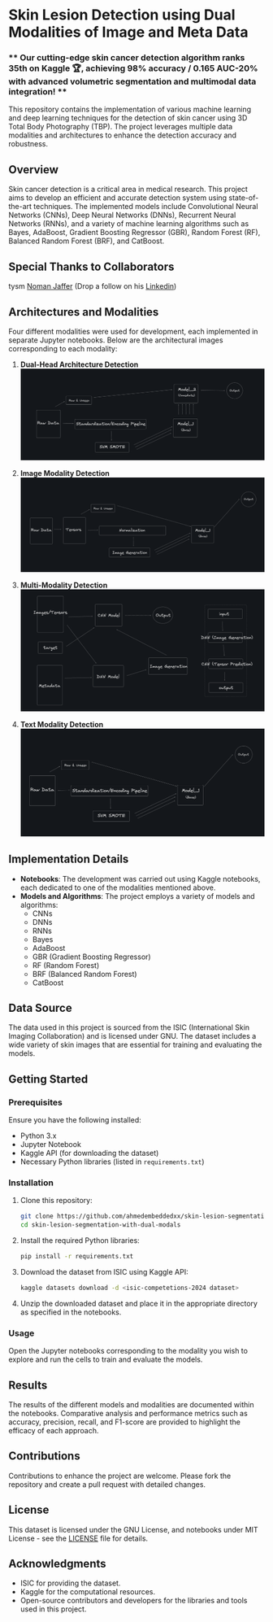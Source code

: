# Skin Lesion Detection using Dual Modalities of Image and Meta Data

### ** Our cutting-edge skin cancer detection algorithm ranks 35th on Kaggle 🏆, achieving 98% accuracy / 0.165 AUC-20% with advanced volumetric segmentation and multimodal data integration! **

This repository contains the implementation of various machine learning and deep learning techniques for the detection of skin cancer using 3D Total Body Photography (TBP). The project leverages multiple data modalities and architectures to enhance the detection accuracy and robustness.

## Overview

Skin cancer detection is a critical area in medical research. This project aims to develop an efficient and accurate detection system using state-of-the-art techniques. The implemented models include Convolutional Neural Networks (CNNs), Deep Neural Networks (DNNs), Recurrent Neural Networks (RNNs), and a variety of machine learning algorithms such as Bayes, AdaBoost, Gradient Boosting Regressor (GBR), Random Forest (RF), Balanced Random Forest (BRF), and CatBoost.

## Special Thanks to Collaborators

tysm [Noman Jaffer](mailto:nomanjaffar517@gmail.com) (Drop a follow on his [Linkedin](https://www.linkedin.com/in/noman-jaffar-823543254/))


## Architectures and Modalities

Four different modalities were used for development, each implemented in separate Jupyter notebooks. Below are the architectural images corresponding to each modality:

1. **Dual-Head Architecture Detection**
   ![Dual-Head-Architecture-Detection](https://github.com/ahmedembeddedxx/skin-cancer-detection-with-3D-TBP/blob/main/architectures/Dual-Head-Architecture-Detection.png)

2. **Image Modality Detection**
   ![Image-Modality-Detection](https://github.com/ahmedembeddedxx/skin-cancer-detection-with-3D-TBP/blob/main/architectures/Image-Modality-Detection.png)

3. **Multi-Modality Detection**
   ![Multi-Modality-Detection](https://github.com/ahmedembeddedxx/skin-cancer-detection-with-3D-TBP/blob/main/architectures/Multi-Modality-Detection.png)

4. **Text Modality Detection**
   ![Text-Modality-Detection](https://github.com/ahmedembeddedxx/skin-cancer-detection-with-3D-TBP/blob/main/architectures/Text-Modality-Detection.png)

## Implementation Details

- **Notebooks**: The development was carried out using Kaggle notebooks, each dedicated to one of the modalities mentioned above.
- **Models and Algorithms**: The project employs a variety of models and algorithms:
  - CNNs
  - DNNs
  - RNNs
  - Bayes
  - AdaBoost
  - GBR (Gradient Boosting Regressor)
  - RF (Random Forest)
  - BRF (Balanced Random Forest)
  - CatBoost

## Data Source

The data used in this project is sourced from the ISIC (International Skin Imaging Collaboration) and is licensed under GNU. The dataset includes a wide variety of skin images that are essential for training and evaluating the models.

## Getting Started

### Prerequisites

Ensure you have the following installed:
- Python 3.x
- Jupyter Notebook
- Kaggle API (for downloading the dataset)
- Necessary Python libraries (listed in `requirements.txt`)

### Installation

1. Clone this repository:
   ```sh
   git clone https://github.com/ahmedembeddedxx/skin-lesion-segmentation-with-dual-modals.git
   cd skin-lesion-segmentation-with-dual-modals
   ```

2. Install the required Python libraries:
   ```sh
   pip install -r requirements.txt
   ```

3. Download the dataset from ISIC using Kaggle API:
   ```sh
   kaggle datasets download -d <isic-competetions-2024 dataset>
   ```

4. Unzip the downloaded dataset and place it in the appropriate directory as specified in the notebooks.

### Usage

Open the Jupyter notebooks corresponding to the modality you wish to explore and run the cells to train and evaluate the models.

## Results

The results of the different models and modalities are documented within the notebooks. Comparative analysis and performance metrics such as accuracy, precision, recall, and F1-score are provided to highlight the efficacy of each approach.

## Contributions

Contributions to enhance the project are welcome. Please fork the repository and create a pull request with detailed changes.

## License

This dataset is licensed under the GNU License, and notebooks under MIT License - see the [LICENSE](LICENSE) file for details.

## Acknowledgments

- ISIC for providing the dataset.
- Kaggle for the computational resources.
- Open-source contributors and developers for the libraries and tools used in this project.
